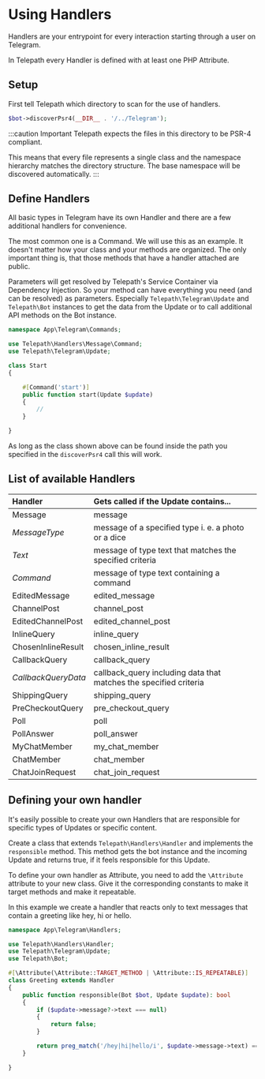 Using Handlers
==============

Handlers are your entrypoint for every interaction starting through a user on Telegram.

In Telepath every Handler is defined with at least one PHP Attribute.

## Setup

First tell Telepath which directory to scan for the use of handlers.

```php
$bot->discoverPsr4(__DIR__ . '/../Telegram');
```

:::caution Important
Telepath expects the files in this directory to be PSR-4 compliant.

This means that every file represents a single class and the namespace hierarchy matches the directory structure.
The base namespace will be discovered automatically.
:::

## Define Handlers

All basic types in Telegram have its own Handler and there are a few additional handlers for convenience.

The most common one is a Command. We will use this as an example.
It doesn't matter how your class and your methods are organized. The only important thing is, that those methods that
have a handler attached are public.

Parameters will get resolved by Telepath's Service Container via Dependency Injection. So your method can have everything you need (and can be resolved) as parameters. Especially `Telepath\Telegram\Update` and `Telepath\Bot` instances to get the data from the Update or to call additional API methods on the Bot instance.

```php
namespace App\Telegram\Commands;

use Telepath\Handlers\Message\Command;
use Telepath\Telegram\Update;

class Start
{

    #[Command('start')]
    public function start(Update $update)
    {
        //
    }

}
```

As long as the class shown above can be found inside the path you specified in the `discoverPsr4` call this will work.

## List of available Handlers

| Handler             | Gets called if the Update contains...                             |
|:--------------------|:------------------------------------------------------------------|
| Message             | message                                                           |
| _MessageType_       | message of a specified type i. e. a photo or a dice               |
| _Text_              | message of type text that matches the specified criteria          |
| _Command_           | message of type text containing a command                         |
| EditedMessage       | edited_message                                                    |
| ChannelPost         | channel_post                                                      |
| EditedChannelPost   | edited_channel_post                                               |
| InlineQuery         | inline_query                                                      |
| ChosenInlineResult  | chosen_inline_result                                              |
| CallbackQuery       | callback_query                                                    |
| _CallbackQueryData_ | callback_query including data that matches the specified criteria |
| ShippingQuery       | shipping_query                                                    |
| PreCheckoutQuery    | pre_checkout_query                                                |
| Poll                | poll                                                              |
| PollAnswer          | poll_answer                                                       |
| MyChatMember        | my_chat_member                                                    |
| ChatMember          | chat_member                                                       |
| ChatJoinRequest     | chat_join_request                                                 |

## Defining your own handler

It's easily possible to create your own Handlers that are responsible for specific types of Updates or specific content.

Create a class that extends `Telepath\Handlers\Handler` and implements the `responsible` method. This method gets the
bot instance and the incoming Update and returns true, if it feels responsible for this Update.

To define your own handler as Attribute, you need to add the `\Attribute` attribute to your new class. Give it the
corresponding constants to make it target methods and make it repeatable.

In this example we create a handler that reacts only to text messages that contain a greeting like hey, hi or hello.

```php
namespace App\Telegram\Handlers;

use Telepath\Handlers\Handler;
use Telepath\Telegram\Update;
use Telepath\Bot;

#[\Attribute(\Attribute::TARGET_METHOD | \Attribute::IS_REPEATABLE)]
class Greeting extends Handler
{
    public function responsible(Bot $bot, Update $update): bool
    {
        if ($update->message?->text === null)
        {
            return false;
        }

        return preg_match('/hey|hi|hello/i', $update->message->text) === 1;
    }

}
```
